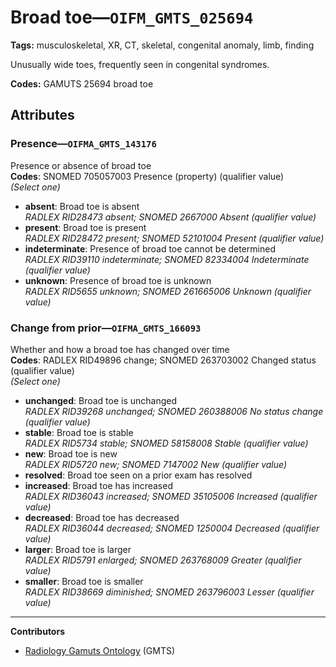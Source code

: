 # Broad toe—`OIFM_GMTS_025694`

**Tags:** musculoskeletal, XR, CT, skeletal, congenital anomaly, limb, finding

Unusually wide toes, frequently seen in congenital syndromes.

**Codes:** GAMUTS 25694 broad toe

## Attributes

### Presence—`OIFMA_GMTS_143176`

Presence or absence of broad toe  
**Codes**: SNOMED 705057003 Presence (property) (qualifier value)  
*(Select one)*

- **absent**: Broad toe is absent  
_RADLEX RID28473 absent; SNOMED 2667000 Absent (qualifier value)_
- **present**: Broad toe is present  
_RADLEX RID28472 present; SNOMED 52101004 Present (qualifier value)_
- **indeterminate**: Presence of broad toe cannot be determined  
_RADLEX RID39110 indeterminate; SNOMED 82334004 Indeterminate (qualifier value)_
- **unknown**: Presence of broad toe is unknown  
_RADLEX RID5655 unknown; SNOMED 261665006 Unknown (qualifier value)_

### Change from prior—`OIFMA_GMTS_166093`

Whether and how a broad toe has changed over time  
**Codes**: RADLEX RID49896 change; SNOMED 263703002 Changed status (qualifier value)  
*(Select one)*

- **unchanged**: Broad toe is unchanged  
_RADLEX RID39268 unchanged; SNOMED 260388006 No status change (qualifier value)_
- **stable**: Broad toe is stable  
_RADLEX RID5734 stable; SNOMED 58158008 Stable (qualifier value)_
- **new**: Broad toe is new  
_RADLEX RID5720 new; SNOMED 7147002 New (qualifier value)_
- **resolved**: Broad toe seen on a prior exam has resolved  
- **increased**: Broad toe has increased  
_RADLEX RID36043 increased; SNOMED 35105006 Increased (qualifier value)_
- **decreased**: Broad toe has decreased  
_RADLEX RID36044 decreased; SNOMED 1250004 Decreased (qualifier value)_
- **larger**: Broad toe is larger  
_RADLEX RID5791 enlarged; SNOMED 263768009 Greater (qualifier value)_
- **smaller**: Broad toe is smaller  
_RADLEX RID38669 diminished; SNOMED 263796003 Lesser (qualifier value)_

---

**Contributors**

- [Radiology Gamuts Ontology](https://gamuts.net/) (GMTS)